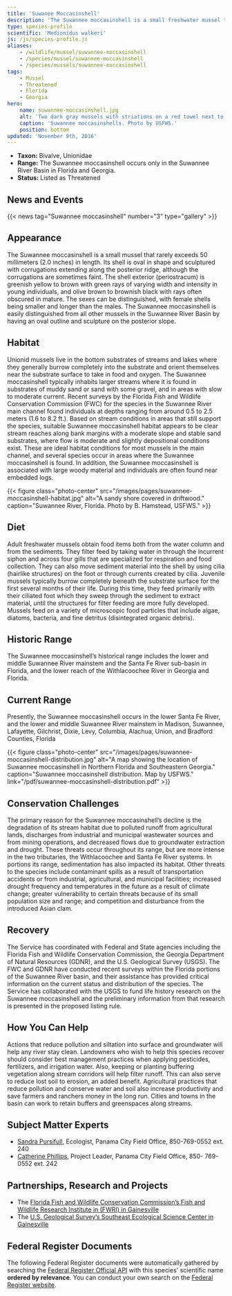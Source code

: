 ```yaml
---
title: 'Suwanee Moccasinshell'
description: 'The Suwannee moccasinshell is a small freshwater mussel that rarely exceeds 2 inches in length found only in the Suwannee River Basin in Florida and Georgia.'
type: species-profile
scientific: 'Medionidus walkeri'
js: /js/species-profile.js
aliases:
    - /wildlife/mussel/suwannee-moccasinshell
    - /species/mussel/suwannee-moccasinshell
    - /species/mussels/suwannee-moccasinshell
tags:
    - Mussel
    - Threatened
    - Florida
    - Georgia
hero:
    name: suwannee-moccasinshell.jpg
    alt: 'Two dark gray mussels with striations on a red towel next to a ruler for scale.'
    caption: 'Suwannee moccasinshells. Photo by USFWS.'
    position: bottom
updated: 'November 9th, 2016'
---
```


- **Taxon:** Bivalve, Unionidae
- **Range:** The Suwannee moccasinshell occurs only in the Suwannee River Basin in Florida and Georgia.
- **Status:** Listed as Threatened

## News and Events
{{< news tag="Suwannee moccasinshell" number="3" type="gallery" >}}

## Appearance

The Suwannee moccasinshell is a small mussel that rarely exceeds 50 millimeters (2.0 inches) in length. Its shell is oval in shape and sculptured with corrugations extending along the posterior ridge, although the corrugations are sometimes faint. The shell exterior (periostracum) is greenish yellow to brown with green rays of varying width and intensity in young individuals, and olive brown to brownish black with rays often obscured in mature. The sexes can be distinguished, with female shells being smaller and longer than the males. The Suwannee moccasinshell is easily distinguished from all other mussels in the Suwannee River Basin by having an oval outline and sculpture on the posterior slope.

## Habitat

Unionid mussels live in the bottom substrates of streams and lakes where they generally burrow completely into the substrate and orient themselves near the substrate surface to take in food and oxygen. The Suwannee moccasinshell typically inhabits larger streams where it is found in substrates of muddy sand or sand with some gravel, and in areas with slow to moderate current. Recent surveys by the Florida Fish and Wildlife Conservation Commission (FWC) for the species in the Suwannee River main channel found individuals at depths ranging from around 0.5 to 2.5 meters (1.6 to 8.2 ft.). Based on stream conditions in areas that still support the species, suitable Suwannee moccasinshell habitat appears to be clear stream reaches along bank margins with a moderate slope and stable sand substrates, where flow is moderate and slightly depositional conditions exist. These are ideal habitat conditions for most mussels in the main channel, and several species occur in areas where the Suwannee moccasinshell is found. In addition, the Suwannee moccasinshell is associated with large woody material and individuals are often found near embedded logs.

{{< figure class="photo-center" src="/images/pages/suwannee-moccasinshell-habitat.jpg" alt="A sandy shore covered in driftwood." caption="Suwannee River, Florida.  Photo by B. Hamstead, USFWS." >}}

## Diet

Adult freshwater mussels obtain food items both from the water column and from the sediments. They filter feed by taking water in through the incurrent siphon and across four gills that are specialized for respiration and food collection. They can also move sediment material into the shell by using cilia (hairlike structures) on the foot or through currents created by cilia. Juvenile mussels typically burrow completely beneath the substrate surface for the first several months of their life. During this time, they feed primarily with their ciliated foot which they sweep through the sediment to extract material, until the structures for filter feeding are more fully developed. Mussels feed on a variety of microscopic food particles that include algae, diatoms, bacteria, and fine detritus (disintegrated organic debris).

## Historic Range

The Suwannee moccasinshell’s historical range includes the lower and middle Suwannee River mainstem and the Santa Fe River sub-basin in Florida, and the lower reach of the Withlacoochee River in Georgia and Florida.

## Current Range

Presently, the Suwannee moccasinshell occurs in the lower Santa Fe River, and the lower and middle Suwannee River mainstem in Madison, Suwannee, Lafayette, Gilchrist, Dixie, Levy, Columbia, Alachua, Union, and Bradford Counties, Florida

{{< figure class="photo-center" src="/images/pages/suwannee-moccasinshell-distribution.jpg" alt="A map showing the location of Suwannee moccasinshell in Northern Florida and Southeastern Georgia." caption="Suwannee moccasinshell distribution. Map by USFWS." link="/pdf/suwannee-moccasinshell-distribution.pdf" >}}

## Conservation Challenges

The primary reason for the Suwannee moccasinshell’s decline is the degradation of its stream habitat due to polluted runoff from agricultural lands, discharges from industrial and municipal wastewater sources and from mining operations, and decreased flows due to groundwater extraction and drought. These threats occur throughout its range, but are more intense in the two tributaries, the Withlacoochee and Santa Fe River systems. In portions its range, sedimentation has also impacted its habitat. Other threats to the species include contaminant spills as a result of transportation accidents or from industrial, agricultural, and municipal facilities; increased drought frequency and temperatures in the future as a result of climate change; greater vulnerability to certain threats because of its small population size and range; and competition and disturbance from the introduced Asian clam.

## Recovery

The Service has coordinated with Federal and State agencies including the Florida Fish and Wildlife Conservation Commission, the Georgia Department of Natural Resources (GDNR), and the U.S. Geological Survey (USGS). The FWC and GDNR have conducted recent surveys within the Florida portions of the Suwannee River basin, and their assistance has provided critical information on the current status and distribution of the species. The Service has collaborated with the USGS to fund life history research on the Suwannee moccasinshell and the preliminary information from that research is presented in the proposed listing rule.

## How You Can Help

Actions that reduce pollution and siltation into surface and groundwater will help any river stay clean. Landowners who wish to help this species recover should consider best management practices when applying pesticides, fertilizers, and irrigation water. Also, keeping or planting buffering vegetation along stream corridors will help filter runoff. This can also serve to reduce lost soil to erosion, an added benefit. Agricultural practices that reduce pollution and conserve water and soil also increase productivity and save farmers and ranchers money in the long run. Cities and towns in the basin can work to retain buffers and greenspaces along streams.

## Subject Matter Experts

 - [Sandra Pursifull](mailto:Sandra_pursifull@fws.gov?subject=Suwannee+moccasinshell), Ecologist, Panama City Field Office, 850-769-0552 ext. 240
 - [Catherine Phillips](mailto:Catherine_phillips@fws.gov?subject=Suwannee+moccasinshell), Project Leader, Panama City Field Office, 850- 769-0552 ext. 242

## Partnerships, Research and Projects

- The [Florida Fish and Wildlife Conservation Commission’s Fish and Wildlife Research Institute in (FWRI) in Gainesville](http://myfwc.com/research/about/information/welcome/)
- The [U.S. Geological Survey’s Southeast Ecological Science Center in Gainesville](http://fl.biology.usgs.gov/)

## Federal Register Documents

The following Federal Register documents were automatically gathered by searching the [Federal Register Official API](https://www.federalregister.gov/blog/learn/developers) with this species' scientific name **ordered by relevance**. You can conduct your own search on the [Federal Register website](https://www.federalregister.gov/articles/search).
